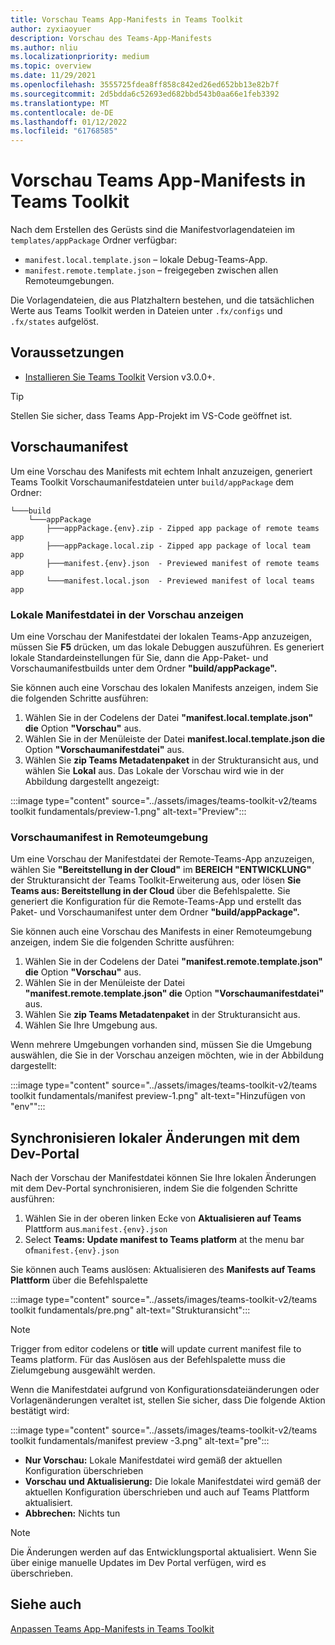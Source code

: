 ```yaml
---
title: Vorschau Teams App-Manifests in Teams Toolkit
author: zyxiaoyuer
description: Vorschau des Teams-App-Manifests
ms.author: nliu
ms.localizationpriority: medium
ms.topic: overview
ms.date: 11/29/2021
ms.openlocfilehash: 3555725fdea8ff858c842ed26ed652bb13e82b7f
ms.sourcegitcommit: 2d5bdda6c52693ed682bbd543b0aa66e1feb3392
ms.translationtype: MT
ms.contentlocale: de-DE
ms.lasthandoff: 01/12/2022
ms.locfileid: "61768585"
---
```

# <a name="preview-teams-app-manifest-in-teams-toolkit"></a>Vorschau Teams App-Manifests in Teams Toolkit

Nach dem Erstellen des Gerüsts sind die Manifestvorlagendateien im `templates/appPackage` Ordner verfügbar:

- `manifest.local.template.json` – lokale Debug-Teams-App.
- `manifest.remote.template.json` – freigegeben zwischen allen Remoteumgebungen.

Die Vorlagendateien, die aus Platzhaltern bestehen, und die tatsächlichen Werte aus Teams Toolkit werden in Dateien unter `.fx/configs` und `.fx/states` aufgelöst.

## <a name="prerequisite"></a>Voraussetzungen

* [Installieren Sie Teams Toolkit](https://marketplace.visualstudio.com/items?itemName=TeamsDevApp.ms-teams-vscode-extension) Version v3.0.0+.

> [!TIP]
> Stellen Sie sicher, dass Teams App-Projekt im VS-Code geöffnet ist.

## <a name="preview-manifest"></a>Vorschaumanifest

Um eine Vorschau des Manifests mit echtem Inhalt anzuzeigen, generiert Teams Toolkit Vorschaumanifestdateien unter `build/appPackage` dem Ordner:

```text
└───build
    └───appPackage
        ├───appPackage.{env}.zip - Zipped app package of remote teams app
        ├───appPackage.local.zip - Zipped app package of local team app
        ├───manifest.{env}.json  - Previewed manifest of remote teams app
        └───manifest.local.json  - Previewed manifest of local teams app
```

### <a name="preview-local-manifest-file"></a>Lokale Manifestdatei in der Vorschau anzeigen

Um eine Vorschau der Manifestdatei der lokalen Teams-App anzuzeigen, müssen Sie **F5** drücken, um das lokale Debuggen auszuführen. Es generiert lokale Standardeinstellungen für Sie, dann die App-Paket- und Vorschaumanifestbuilds unter dem Ordner **"build/appPackage".**

Sie können auch eine Vorschau des lokalen Manifests anzeigen, indem Sie die folgenden Schritte ausführen:

1. Wählen Sie in der Codelens der Datei **"manifest.local.template.json" die** Option **"Vorschau"** aus.
2. Wählen Sie in der Menüleiste der Datei **manifest.local.template.json die** Option **"Vorschaumanifestdatei"** aus.
3. Wählen Sie **zip Teams Metadatenpaket** in der Strukturansicht aus, und wählen Sie **Lokal** aus.
Das Lokale der Vorschau wird wie in der Abbildung dargestellt angezeigt:

:::image type="content" source="../assets/images/teams-toolkit-v2/teams toolkit fundamentals/preview-1.png" alt-text="Preview":::

### <a name="preview-manifest-in-remote-environment"></a>Vorschaumanifest in Remoteumgebung

Um eine Vorschau der Manifestdatei der Remote-Teams-App anzuzeigen, wählen Sie **"Bereitstellung in der Cloud"** im **BEREICH "ENTWICKLUNG"** der Strukturansicht der Teams Toolkit-Erweiterung aus, oder lösen **Sie Teams aus: Bereitstellung in der Cloud** über die Befehlspalette. Sie generiert die Konfiguration für die Remote-Teams-App und erstellt das Paket- und Vorschaumanifest unter dem Ordner **"build/appPackage".**

Sie können auch eine Vorschau des Manifests in einer Remoteumgebung anzeigen, indem Sie die folgenden Schritte ausführen:

1. Wählen Sie in der Codelens der Datei **"manifest.remote.template.json" die** Option **"Vorschau"** aus.
2. Wählen Sie in der Menüleiste der Datei **"manifest.remote.template.json" die** Option **"Vorschaumanifestdatei"** aus.
3. Wählen Sie **zip Teams Metadatenpaket** in der Strukturansicht aus.
4. Wählen Sie Ihre Umgebung aus.

Wenn mehrere Umgebungen vorhanden sind, müssen Sie die Umgebung auswählen, die Sie in der Vorschau anzeigen möchten, wie in der Abbildung dargestellt:

:::image type="content" source="../assets/images/teams-toolkit-v2/teams toolkit fundamentals/manifest preview-1.png" alt-text="Hinzufügen von &quot;env&quot;":::

## <a name="sync-local-changes-to-dev-portal"></a>Synchronisieren lokaler Änderungen mit dem Dev-Portal

Nach der Vorschau der Manifestdatei können Sie Ihre lokalen Änderungen mit dem Dev-Portal synchronisieren, indem Sie die folgenden Schritte ausführen:

1.  Wählen Sie in der oberen linken Ecke von **Aktualisieren auf Teams** Plattform aus.`manifest.{env}.json`
2. Select **Teams: Update manifest to Teams platform** at the menu bar of`manifest.{env}.json`

 Sie können auch Teams auslösen: Aktualisieren des **Manifests auf Teams Plattform** über die Befehlspalette

   :::image type="content" source="../assets/images/teams-toolkit-v2/teams toolkit fundamentals/pre.png" alt-text="Strukturansicht":::

> [!NOTE]
> Trigger from editor codelens or **title** will update current manifest file to Teams platform. Für das Auslösen aus der Befehlspalette muss die Zielumgebung ausgewählt werden.

Wenn die Manifestdatei aufgrund von Konfigurationsdateiänderungen oder Vorlagenänderungen veraltet ist, stellen Sie sicher, dass Die folgende Aktion bestätigt wird:

:::image type="content" source="../assets/images/teams-toolkit-v2/teams toolkit fundamentals/manifest preview -3.png" alt-text="pre":::

- **Nur Vorschau:** Lokale Manifestdatei wird gemäß der aktuellen Konfiguration überschrieben
- **Vorschau und Aktualisierung:** Die lokale Manifestdatei wird gemäß der aktuellen Konfiguration überschrieben und auch auf Teams Plattform aktualisiert.
- **Abbrechen:** Nichts tun

> [!NOTE]
> Die Änderungen werden auf das Entwicklungsportal aktualisiert. Wenn Sie über einige manuelle Updates im Dev Portal verfügen, wird es überschrieben.

## <a name="see-also"></a>Siehe auch

[Anpassen Teams App-Manifests in Teams Toolkit](TeamsFx-manifest-customization.md)
